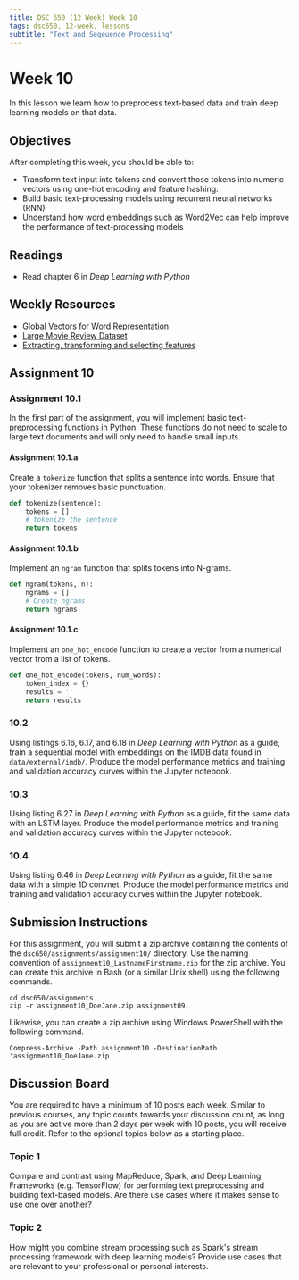 ```yaml
---
title: DSC 650 (12 Week) Week 10
tags: dsc650, 12-week, lessons
subtitle: "Text and Seqeuence Processing"
---
```


# Week 10

In this lesson we learn how to preprocess text-based data and train deep learning models on that data.  

## Objectives

After completing this week, you should be able to:

* Transform text input into tokens and convert those tokens into numeric vectors using one-hot encoding and feature hashing.
* Build basic text-processing models using recurrent neural networks (RNN)
* Understand how word embeddings such as Word2Vec can help improve the performance of text-processing models

## Readings

* Read chapter 6 in *Deep Learning with Python*

## Weekly Resources

* [Global Vectors for Word Representation][glove]
* [Large Movie Review Dataset][large-movie-dataset]
* [Extracting, transforming and selecting features][spark-ml-features]

## Assignment 10

### Assignment 10.1

In the first part of the assignment, you will implement basic text-preprocessing functions in Python.  These functions do not need to scale to large text documents and will only need to handle small inputs. 

#### Assignment 10.1.a

Create a `tokenize` function that splits a sentence into words. Ensure that your tokenizer removes basic punctuation. 

```python
def tokenize(sentence):
    tokens = []
    # tokenize the sentence
    return tokens
````

#### Assignment 10.1.b

Implement an `ngram` function that splits tokens into N-grams. 

```python
def ngram(tokens, n):
    ngrams = []
    # Create ngrams
    return ngrams
```

#### Assignment 10.1.c

Implement an `one_hot_encode` function to create a vector from a numerical vector from a list of tokens. 

```python
def one_hot_encode(tokens, num_words):
    token_index = {}
    results = ''
    return results
```

### 10.2

Using listings 6.16, 6.17, and 6.18 in *Deep Learning with Python* as a guide, train a sequential model with embeddings on the IMDB data found in `data/external/imdb/`. Produce the model performance metrics and training and validation accuracy curves within the Jupyter notebook.

### 10.3

Using listing 6.27 in *Deep Learning with Python* as a guide, fit the same data with an LSTM layer. Produce the model performance metrics and training and validation accuracy curves within the Jupyter notebook.

### 10.4

Using listing 6.46 in *Deep Learning with Python* as a guide, fit the same data with a simple 1D convnet. Produce the model performance metrics and training and validation accuracy curves within the Jupyter notebook.

## Submission Instructions

For this assignment, you will submit a zip archive containing the contents of the `dsc650/assignments/assignment10/` directory. Use the naming convention of `assignment10_LastnameFirstname.zip` for the zip archive. You can create this archive in Bash (or a similar Unix shell) using the following commands. 

```shell
cd dsc650/assignments
zip -r assignment10_DoeJane.zip assignment09
```

Likewise, you can create a zip archive using Windows PowerShell with the following command. 

```shell
Compress-Archive -Path assignment10 -DestinationPath 'assignment10_DoeJane.zip
```

## Discussion Board

You are required to have a minimum of 10 posts each week.  Similar to previous courses, any topic counts towards your discussion count, as long as you are active more than 2 days per week with 10 posts, you will receive full credit. Refer to the optional topics below as a starting place.

### Topic 1

Compare and contrast using MapReduce, Spark, and Deep Learning Frameworks (e.g. TensorFlow) for performing text preprocessing and building text-based models. Are there use cases where it makes sense to use one over another? 

### Topic 2

How might you combine stream processing such as Spark's stream processing framework with deep learning models? Provide use cases that are relevant to your professional or personal interests. 


[glove]: https://nlp.stanford.edu/projects/glove/
[large-movie-dataset]: https://ai.stanford.edu/~amaas/data/sentiment/
[spark-ml-features]: http://spark.apache.org/docs/latest/ml-features.html 
